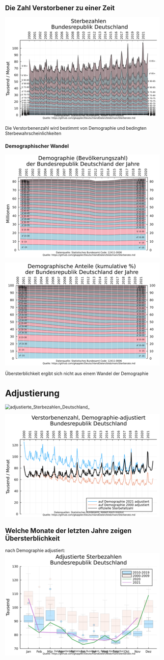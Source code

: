 ## Die Zahl Verstorbener zu einer Zeit 
![Sterbezahlen_Deutschland_monatlich](images/Sterbezahlen_Deutschland_monatlich.svg)

Die Verstorbenenzahl wird bestimmt von Demographie und bedingten Sterbewahrscheinlichkeiten

### Demographischer Wandel
![Demographie_Deutschland_Prozent](images/Demographie_Deutschland_interpoliert.svg)

![Demographie_Deutschland_Prozent](images/Demographie_Deutschland_Prozent.svg)

Übersterblichkeit ergibt sich nicht aus einem Wandel der Demographie

# Adjustierung

![adjustierte_Sterbezahlen_Deutschland_](images/adjustierte_Sterbezahlen_Deutschland_jährlich.svg)

![adjustierte_Sterbezahlen_Deutschland_monatlich](images/adjustierte_Sterbezahlen_Deutschland_monatlich.svg)



## Welche Monate der letzten Jahre zeigen Übersterblichkeit
nach Demographie adjustiert:
![adjustierte_Sterbezahlen_2020_2021_monatlich](images/adjustierte_Sterbezahlen_2020_2021_monatlich.svg)
